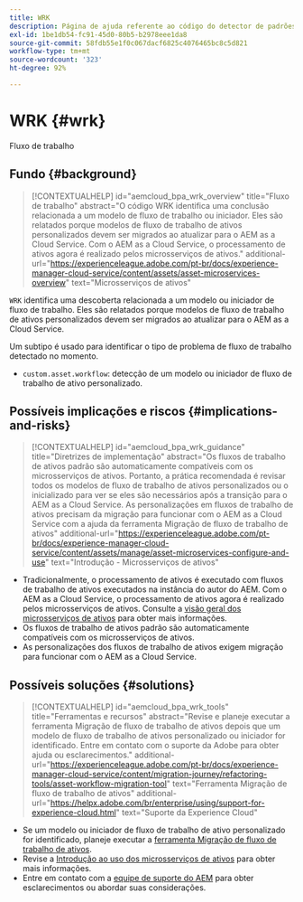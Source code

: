 ```yaml
---
title: WRK
description: Página de ajuda referente ao código do detector de padrões.
exl-id: 1be1db54-fc91-45d0-80b5-b2978eee1da8
source-git-commit: 58fdb55e1f0c067dacf6825c4076465bc8c5d821
workflow-type: tm+mt
source-wordcount: '323'
ht-degree: 92%

---
```


# WRK {#wrk}

Fluxo de trabalho

## Fundo {#background}

>[!CONTEXTUALHELP]
>id="aemcloud_bpa_wrk_overview"
>title="Fluxo de trabalho"
>abstract="O código WRK identifica uma conclusão relacionada a um modelo de fluxo de trabalho ou iniciador. Eles são relatados porque modelos de fluxo de trabalho de ativos personalizados devem ser migrados ao atualizar para o AEM as a Cloud Service. Com o AEM as a Cloud Service, o processamento de ativos agora é realizado pelos microsserviços de ativos."
>additional-url="https://experienceleague.adobe.com/pt-br/docs/experience-manager-cloud-service/content/assets/asset-microservices-overview" text="Microsserviços de ativos"

`WRK` identifica uma descoberta relacionada a um modelo ou iniciador de fluxo de trabalho. Eles são relatados porque modelos de fluxo de trabalho de ativos personalizados devem ser migrados ao atualizar para o AEM as a Cloud Service.

Um subtipo é usado para identificar o tipo de problema de fluxo de trabalho detectado no momento.

* `custom.asset.workflow`: detecção de um modelo ou iniciador de fluxo de trabalho de ativo personalizado.

## Possíveis implicações e riscos {#implications-and-risks}

>[!CONTEXTUALHELP]
>id="aemcloud_bpa_wrk_guidance"
>title="Diretrizes de implementação"
>abstract="Os fluxos de trabalho de ativos padrão são automaticamente compatíveis com os microsserviços de ativos. Portanto, a prática recomendada é revisar todos os modelos de fluxo de trabalho de ativos personalizados ou o inicializado para ver se eles são necessários após a transição para o AEM as a Cloud Service. As personalizações em fluxos de trabalho de ativos precisam da migração para funcionar com o AEM as a Cloud Service com a ajuda da ferramenta Migração de fluxo de trabalho de ativos"
>additional-url="https://experienceleague.adobe.com/pt-br/docs/experience-manager-cloud-service/content/assets/manage/asset-microservices-configure-and-use" text="Introdução - Microsserviços de ativos"

* Tradicionalmente, o processamento de ativos é executado com fluxos de trabalho de ativos executados na instância do autor do AEM. Com o AEM as a Cloud Service, o processamento de ativos agora é realizado pelos microsserviços de ativos. Consulte a [visão geral dos microsserviços de ativos](https://experienceleague.adobe.com/pt-br/docs/experience-manager-cloud-service/content/assets/asset-microservices-overview) para obter mais informações.
* Os fluxos de trabalho de ativos padrão são automaticamente compatíveis com os microsserviços de ativos.
* As personalizações dos fluxos de trabalho de ativos exigem migração para funcionar com o AEM as a Cloud Service.

## Possíveis soluções {#solutions}

>[!CONTEXTUALHELP]
>id="aemcloud_bpa_wrk_tools"
>title="Ferramentas e recursos"
>abstract="Revise e planeje executar a ferramenta Migração de fluxo de trabalho de ativos depois que um modelo de fluxo de trabalho de ativos personalizado ou iniciador for identificado. Entre em contato com o suporte da Adobe para obter ajuda ou esclarecimentos."
>additional-url="https://experienceleague.adobe.com/pt-br/docs/experience-manager-cloud-service/content/migration-journey/refactoring-tools/asset-workflow-migration-tool" text="Ferramenta Migração de fluxo de trabalho de ativos"
>additional-url="https://helpx.adobe.com/br/enterprise/using/support-for-experience-cloud.html" text="Suporte da Experience Cloud"

* Se um modelo ou iniciador de fluxo de trabalho de ativo personalizado for identificado, planeje executar a [ferramenta Migração de fluxo de trabalho de ativos](https://experienceleague.adobe.com/pt-br/docs/experience-manager-cloud-service/content/migration-journey/refactoring-tools/asset-workflow-migration-tool).
* Revise a [Introdução ao uso dos microsserviços de ativos](https://experienceleague.adobe.com/pt-br/docs/experience-manager-cloud-service/content/assets/manage/asset-microservices-configure-and-use) para obter mais informações.
* Entre em contato com a [equipe de suporte do AEM](https://helpx.adobe.com/br/enterprise/using/support-for-experience-cloud.html) para obter esclarecimentos ou abordar suas considerações.
